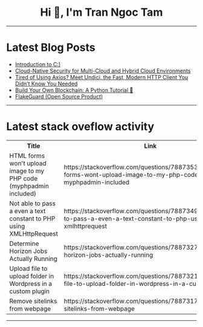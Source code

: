<h1 align="center">Hi 👋, I'm Tran Ngoc Tam</h1>

---

# Latest Blog Posts 
<!-- BLOG-POST-LIST:START -->
- [Introduction to C:&rpar;](https://dev.to/madgan95/introduction-to-c-4khc)
- [Cloud-Native Security for Multi-Cloud and Hybrid Cloud Environments](https://dev.to/public_cloud/cloud-native-security-for-multi-cloud-and-hybrid-cloud-environments-3bjp)
- [Tired of Using Axios? Meet Undici, the Fast, Modern HTTP Client You Didn’t Know You Needed](https://dev.to/jamel86/tired-of-using-axios-meet-undici-the-fast-modern-http-client-you-didnt-know-you-needed-3385)
- [Build Your Own Blockchain: A Python Tutorial 🔗](https://dev.to/getvm/build-your-own-blockchain-a-python-tutorial-4eh4)
- [FlakeGuard &lpar;Open Source Product&rpar;](https://dev.to/ashley_hannigan_94f75507d/flakeguard-open-source-product-3bah)
<!-- BLOG-POST-LIST:END -->

---

# Latest stack oveflow activity
<table>
  <tr><th>Title</th><th>Link</th></tr>
  <!-- STACKOVERFLOW:START --><tr><td>HTML forms won&#39;t upload image to my PHP code &lpar;myphpadmin included&rpar;</td><td>https://stackoverflow.com/questions/78873534/html-forms-wont-upload-image-to-my-php-code-myphpadmin-included</td></tr><tr><td>Not able to pass a even a text constant to PHP using XMLHttpRequest</td><td>https://stackoverflow.com/questions/78873496/not-able-to-pass-a-even-a-text-constant-to-php-using-xmlhttprequest</td></tr><tr><td>Determine Horizon Jobs Actually Running</td><td>https://stackoverflow.com/questions/78873279/determine-horizon-jobs-actually-running</td></tr><tr><td>Upload file to upload folder in Wordpress in a custom plugin</td><td>https://stackoverflow.com/questions/78873217/upload-file-to-upload-folder-in-wordpress-in-a-custom-plugin</td></tr><tr><td>Remove sitelinks from webpage</td><td>https://stackoverflow.com/questions/78873177/remove-sitelinks-from-webpage</td></tr><!-- STACKOVERFLOW:END -->
</table>

---


